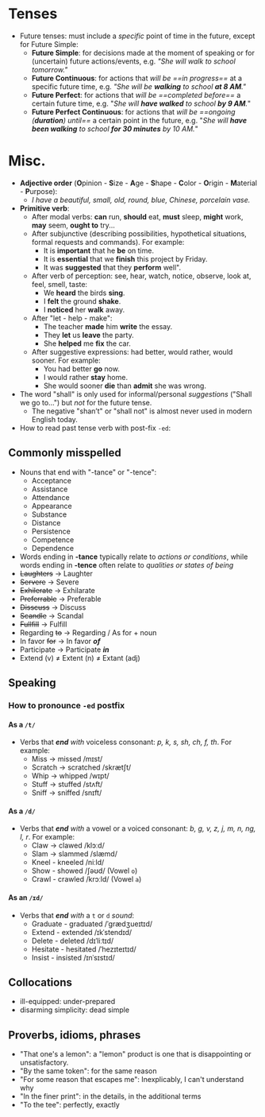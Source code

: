 # Tenses
- Future tenses: must include a *specific* point of time in the future, except for Future Simple:
	- **Future Simple**: for decisions made at the moment of speaking or for (uncertain) future actions/events, e.g. _"She will walk to school tomorrow."_
	- **Future Continuous**: for actions that *will be ==in progress==* at a specific future time, e.g. _"She will be **walking** to school **at 8 AM**."_
	- **Future Perfect**: for actions that _will be ==completed before==_ a certain future time, e.g. "_She will **have walked** to school **by 9 AM**._"
	- **Future Perfect Continuous**: for actions that _will be ==ongoing (**duration**) until==_ a certain point in the future, e.g. "_She will **have been walking** to school **for 30 minutes** by 10 AM._"
# Misc.
- **Adjective order** (**O**pinion - **S**ize - **A**ge - **S**hape - **C**olor - **O**rigin - **M**aterial - **P**urpose):
	- *I have a beautiful, small, old, round, blue, Chinese, porcelain vase.*
- **Primitive verb**:
	- After modal verbs: **can** run, **should** eat, **must** sleep, **might** work, **may** seem, **ought to** try...
	- After subjunctive (describing possibilities, hypothetical situations, formal requests and commands). For example: 
		- It is **important** that he **be** on time.
		- It is **essential** that we **finish** this project by Friday.
		- It was **suggested** that they **perform** well".
	- After verb of perception: see, hear, watch, notice, observe, look at, feel, smell, taste:
		- We **heard** the birds **sing**.
		- I **felt** the ground **shake**.
		- I **noticed** her **walk** away.
	- After "let - help - make":
		- The teacher **made** him **write** the essay.
		- They **let** us **leave** the party.
		- She **helped** me **fix** the car.
	- After suggestive expressions: had better, would rather, would sooner. For example:
		- You had better **go** now.
		- I would rather **stay** home.
		- She would sooner **die** than **admit** she was wrong.
- The word "shall" is only used for informal/personal *suggestions* ("Shall we go to...") but *not* for the future tense.
	- The negative "shan’t" or "shall not" is almost never used in modern English today.
- How to read past tense verb with post-fix `-ed`:
## Commonly misspelled
- Nouns that end with "-tance" or "-tence":
	- Acceptance
	- Assistance
	- Attendance
	- Appearance
	- Substance
	- Distance
	- Persistence
	- Competence
	- Dependence
- Words ending in **-tance** typically relate to *actions or conditions*, while words ending in **-tence** often relate to *qualities or states of being*
- ~~Laughters~~ → Laughter
- ~~Servere~~ → Severe
- ~~Exhilerate~~ → Exhilarate
- ~~Preferrable~~ → Preferable 
- ~~Disscuss~~ → Discuss
- ~~Scandle~~ → Scandal
- ~~Fullfill~~ → Fulfill
- Regarding ~~to~~ → Regarding  / As for + noun
- In favor ~~for~~ → In favor ***of***
- Participate → Participate **_in_**
- Extend (v) $\ne$ Extent (n) $\ne$ Extant (adj)
## Speaking
### How to pronounce `-ed` postfix
#### As a `/t/`
- Verbs that _**end** with_ voiceless consonant: *p, k, s, sh, ch, f, th*. For example:
	- Miss → missed /mɪst/
	- Scratch → scratched /skrætʃt/
	- Whip → whipped /wɪpt/
	- Stuff → stuffed /stʌft/
	- Sniff → sniffed /snɪft/
#### As a `/d/`
- Verbs that _**end** with_ a vowel or a voiced consonant: *b, g, v, z, j, m, n, ng, l, r*. For example:
	- Claw → clawed /klɔːd/
	- Slam → slammed /slæmd/
	- Kneel - kneeled /niːld/
	- Show - showed /ʃəʊd/ (Vowel `o`)
	- Crawl - crawled /krɔːld/ (Vowel `a`)
#### As an `/ɪd/`
- Verbs that _**end** with_ a `t` or `d` *sound*:
	- Graduate - graduated /ˈgrædʒueɪtɪd/
	- Extend - extended /ɪkˈstendɪd/
	- Delete - deleted /dɪˈliːtɪd/
	- Hesitate - hesitated /ˈhezɪteɪtɪd/
	- Insist - insisted /ɪnˈsɪstɪd/
## Collocations
- ill-equipped: under-prepared
- disarming simplicity: dead simple
## Proverbs, idioms, phrases
- "That one's a lemon": a "lemon" product is one that is disappointing or unsatisfactory.
- "By the same token": for the same reason
- "For some reason that escapes me": Inexplicably, I can't understand why
- "In the finer print": in the details, in the additional terms
- "To the tee": perfectly, exactly